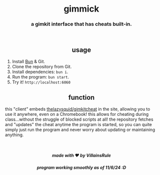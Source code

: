 <div align="center">
    <h1>gimmick</h1>
    <h3>a gimkit interface that has cheats built-in.</h3>
    <br>
    <h2>usage</h2>
</div>

1. Install [Bun](https://bun.sh) & Git.
2. Clone the repository from Git.
3. Install dependencies: `bun i`.
4. Run the program: `bun start`.
5. Try it! `http://localhost:6060`

<h2 align="center">function</h2>

this "client" embeds [thelazysquid/gimkitcheat](https://github.com/TheLazySquid/GimkitCheat) in the site, allowing you to use it anywhere, even on a Chromebook! this allows for cheating during class...without the struggle of blocked scripts at all! the repository fetches and "updates" the cheat anytime the program is started, so you can quite simply just run the program and never worry about updating or maintaining anything.

<br>
<h5 align="center">made with ❤️ by <b>VillainsRule</b></h5>
<h5 align="center">program working smoothly as of 11/6/24 :D</h5>